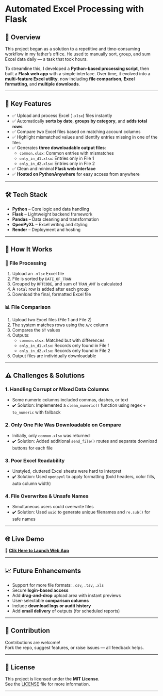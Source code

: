 # **Automated Excel Processing with Flask**

## 🚀 Overview
This project began as a solution to a repetitive and time-consuming workflow in my father’s office. He used to manually sort, group, and sum Excel data daily — a task that took hours.

To streamline this, I developed a **Python-based processing script**, then built a **Flask web app** with a simple interface. Over time, it evolved into a **multi-feature Excel utility**, now including **file comparison**, **Excel formatting**, and **multiple downloads**.

---

## 🎯 Key Features
- ✅ Upload and process Excel (`.xlsx`) files instantly
- ✅ Automatically **sorts by date**, **groups by category**, and **adds total rows**
- ✅ Compare two Excel files based on matching account columns
- ✅ Highlight mismatched values and identify entries missing in one of the files
- ✅ Generates **three downloadable output files**:
  - `common.xlsx`: Common entries with mismatches
  - `only_in_d1.xlsx`: Entries only in File 1
  - `only_in_d2.xlsx`: Entries only in File 2
- ✅ Clean and minimal **Flask web interface**
- ✅ **Hosted on PythonAnywhere** for easy access from anywhere

---

## 🛠️ Tech Stack
- **Python** – Core logic and data handling
- **Flask** – Lightweight backend framework
- **Pandas** – Data cleaning and transformation
- **OpenPyXL** – Excel writing and styling
- **Render** – Deployment and hosting

---

## 📂 How It Works

### 🔧 File Processing
1. Upload an `.xlsx` Excel file
2. File is sorted by `DATE_OF_TRAN`
3. Grouped by `RPTCODE`, and sum of `TRAN_AMT` is calculated
4. A `Total` row is added after each group
5. Download the final, formatted Excel file

### 📊 File Comparison
1. Upload two Excel files (File 1 and File 2)
2. The system matches rows using the `A/c` column
3. Compares the `ST` values
4. Outputs:
   - `common.xlsx`: Matched but with differences
   - `only_in_d1.xlsx`: Records only found in File 1
   - `only_in_d2.xlsx`: Records only found in File 2
5. Output files are individually downloadable

---

## ⚠️ Challenges & Solutions

### 1. Handling Corrupt or Mixed Data Columns
- Some numeric columns included commas, dashes, or text
- ✔️ Solution: Implemented a `clean_numeric()` function using regex + `to_numeric` with fallback

### 2. Only One File Was Downloadable on Compare
- Initially, only `common.xlsx` was returned
- ✔️ Solution: Added additional `send_file()` routes and separate download buttons for each file

### 3. Poor Excel Readability
- Unstyled, cluttered Excel sheets were hard to interpret
- ✔️ Solution: Used `openpyxl` to apply formatting (bold headers, color fills, auto column width)

### 4. File Overwrites & Unsafe Names
- Simultaneous users could overwrite files
- ✔️ Solution: Used `uuid` to generate unique filenames and `re.sub()` for safe names

---

## 🌐 Live Demo
**🔗 [Clik Here to Launch Web App](https://editurxl.onrender.com/)**

---

## 📈 Future Enhancements
- Support for more file formats: `.csv`, `.tsv`, `.xls`
- Secure **login-based access**
- Add **drag-and-drop** upload area with instant previews
- User-selectable **comparison columns**
- Include **download logs or audit history**
- Add **email delivery** of outputs (for scheduled reports)

---

## 🤝 Contribution
Contributions are welcome!  
Fork the repo, suggest features, or raise issues — all feedback helps.

---

## 📜 License
This project is licensed under the **MIT License**.  
See the [LICENSE](LICENSE) file for more information.

---
